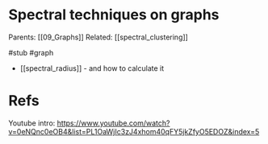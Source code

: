 # Spectral techniques on graphs

Parents: [[09_Graphs]]
Related: [[spectral_clustering]]

#stub #graph


* [[spectral_radius]] - and how to calculate it

# Refs

Youtube intro: 
https://www.youtube.com/watch?v=0eNQnc0eOB4&list=PL1OaWjIc3zJ4xhom40qFY5jkZfyO5EDOZ&index=5